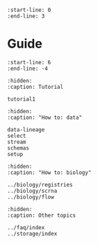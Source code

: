 ```{include} ../../README.md
:start-line: 0
:end-line: 3
```

# Guide

```{include} ../../README.md
:start-line: 6
:end-line: -4
```

```{toctree}
:hidden:
:caption: Tutorial

tutorial1
```

```{toctree}
:hidden:
:caption: "How to: data"

data-lineage
select
stream
schemas
setup
```

```{toctree}
:hidden:
:caption: "How to: biology"

../biology/registries
../biology/scrna
../biology/flow
```

```{toctree}
:hidden:
:caption: Other topics

../faq/index
../storage/index
```
